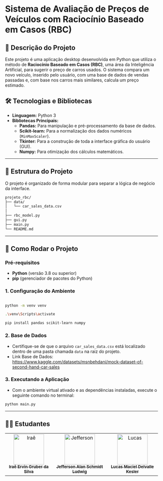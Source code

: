 # Sistema de Avaliação de Preços de Veículos com Raciocínio Baseado em Casos (RBC)

## 📝 Descrição do Projeto

Este projeto é uma aplicação desktop desenvolvida em Python que utiliza o método de **Raciocínio Baseado em Casos (RBC)**, uma área da Inteligência Artificial, para sugerir o preço de carros usados. O sistema compara um novo veículo, inserido pelo usuário, com uma base de dados de vendas passadas e, com base nos carros mais similares, calcula um preço estimado.

## 🛠️ Tecnologias e Bibliotecas

  * **Linguagem:** Python 3
  * **Bibliotecas Principais:**
      * **Pandas:** Para manipulação e pré-processamento da base de dados.
      * **Scikit-learn:** Para a normalização dos dados numéricos (`MinMaxScaler`).
      * **Tkinter:** Para a construção de toda a interface gráfica do usuário (GUI).
      * **Numpy:** Para otimização dos cálculos matemáticos.

-----

## 📁 Estrutura do Projeto

O projeto é organizado de forma modular para separar a lógica de negócio da interface.

```bash
projeto_rbc/
├── data/
│   └── car_sales_data.csv      
│
├── rbc_model.py                
├── gui.py                      
├── main.py                     
└── README.md                   
```

-----

## 🚀 Como Rodar o Projeto

### **Pré-requisitos**

  * **Python** (versão 3.8 ou superior)
  * **pip** (gerenciador de pacotes do Python)

### **1. Configuração do Ambiente**

```bash

python -m venv venv

.\venv\Scripts\activate

pip install pandas scikit-learn numpy
```

### **2. Base de Dados**

  * Certifique-se de que o arquivo `car_sales_data.csv` está localizado dentro de uma pasta chamada `data` na raiz do projeto.
  * Link Base de Dados: https://www.kaggle.com/datasets/msnbehdani/mock-dataset-of-second-hand-car-sales

### **3. Executando a Aplicação**

  * Com o ambiente virtual ativado e as dependências instaladas, execute o seguinte comando no terminal:

<!-- end list -->

```bash
python main.py
```
-----

## 👨‍💻 Estudantes

<table>
  <tr>
    <td align="center">
      <a href="#">
        <img src="https://avatars.githubusercontent.com/u/165969703?v=4" width="100px;" alt="Iraê"/><br>
        <sub>
          <b>Iraê Ervin Gruber da Silva</b>
        </sub>
      </a>
    </td>
    <td align="center">
      <a href="#">
        <img src="https://avatars.githubusercontent.com/u/165967253?s=96&v=4" width="100px;" alt="Jefferson"/><br>
        <sub>
          <b>Jefferson Alan Schmidt Ludwig</b>
        </sub>
      </a>
    </td>
    <td align="center">
      <a href="#">
        <img src="https://avatars.githubusercontent.com/u/166339825?v=4" width="100px;" alt="Lucas"/><br>
        <sub>
          <b>Lucas Maciel Delvalle Kesler</b>
        </sub>
      </a>
    </td>
  </tr>
</table>
